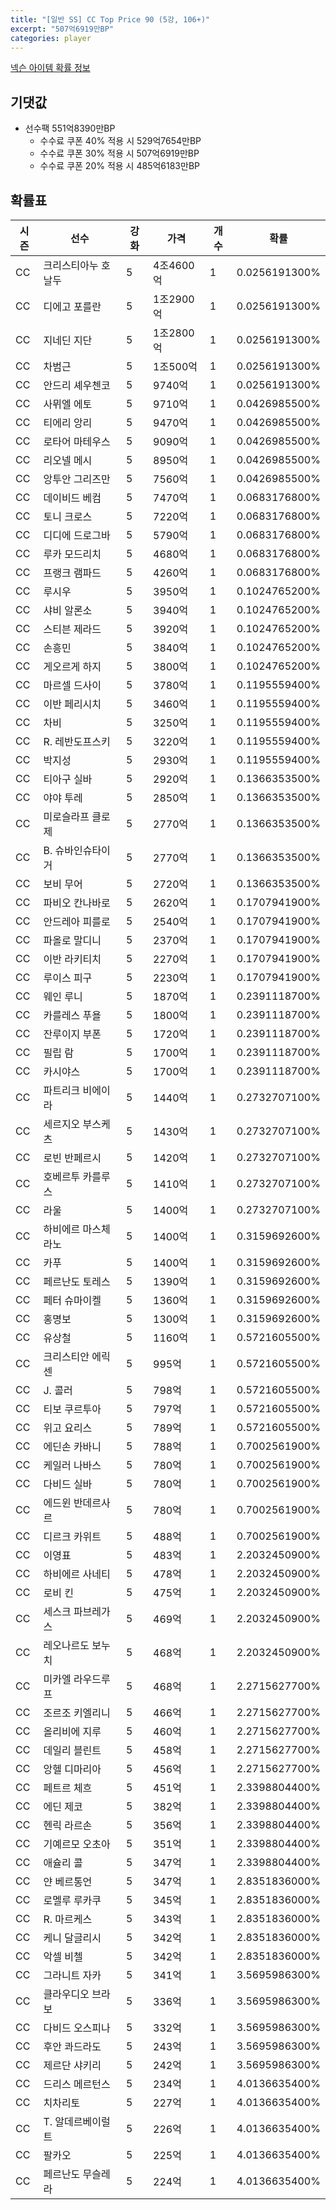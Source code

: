```yaml
---
title: "[일반 SS] CC Top Price 90 (5강, 106+)"
excerpt: "507억6919만BP"
categories: player
---
```

[넥슨 아이템 확률 정보](http://iteminfo.nexon.com/probability/fo4?sn=7401)

## 기댓값
- 선수팩 551억8390만BP
  - 수수료 쿠폰 40% 적용 시 529억7654만BP
  - 수수료 쿠폰 30% 적용 시 507억6919만BP
  - 수수료 쿠폰 20% 적용 시 485억6183만BP


## 확률표

|시즌|선수|강화|가격|개수|확률|
|---|---|---|---|---|---|
|CC|크리스티아누 호날두|5|4조4600억|1|0.0256191300%|
|CC|디에고 포를란|5|1조2900억|1|0.0256191300%|
|CC|지네딘 지단|5|1조2800억|1|0.0256191300%|
|CC|차범근|5|1조500억|1|0.0256191300%|
|CC|안드리 셰우첸코|5|9740억|1|0.0256191300%|
|CC|사뮈엘 에토|5|9710억|1|0.0426985500%|
|CC|티에리 앙리|5|9470억|1|0.0426985500%|
|CC|로타어 마테우스|5|9090억|1|0.0426985500%|
|CC|리오넬 메시|5|8950억|1|0.0426985500%|
|CC|앙투안 그리즈만|5|7560억|1|0.0426985500%|
|CC|데이비드 베컴|5|7470억|1|0.0683176800%|
|CC|토니 크로스|5|7220억|1|0.0683176800%|
|CC|디디에 드로그바|5|5790억|1|0.0683176800%|
|CC|루카 모드리치|5|4680억|1|0.0683176800%|
|CC|프랭크 램파드|5|4260억|1|0.0683176800%|
|CC|루시우|5|3950억|1|0.1024765200%|
|CC|샤비 알론소|5|3940억|1|0.1024765200%|
|CC|스티븐 제라드|5|3920억|1|0.1024765200%|
|CC|손흥민|5|3840억|1|0.1024765200%|
|CC|게오르게 하지|5|3800억|1|0.1024765200%|
|CC|마르셀 드사이|5|3780억|1|0.1195559400%|
|CC|이반 페리시치|5|3460억|1|0.1195559400%|
|CC|차비|5|3250억|1|0.1195559400%|
|CC|R. 레반도프스키|5|3220억|1|0.1195559400%|
|CC|박지성|5|2930억|1|0.1195559400%|
|CC|티아구 실바|5|2920억|1|0.1366353500%|
|CC|야야 투레|5|2850억|1|0.1366353500%|
|CC|미로슬라프 클로제|5|2770억|1|0.1366353500%|
|CC|B. 슈바인슈타이거|5|2770억|1|0.1366353500%|
|CC|보비 무어|5|2720억|1|0.1366353500%|
|CC|파비오 칸나바로|5|2620억|1|0.1707941900%|
|CC|안드레아 피를로|5|2540억|1|0.1707941900%|
|CC|파올로 말디니|5|2370억|1|0.1707941900%|
|CC|이반 라키티치|5|2270억|1|0.1707941900%|
|CC|루이스 피구|5|2230억|1|0.1707941900%|
|CC|웨인 루니|5|1870억|1|0.2391118700%|
|CC|카를레스 푸욜|5|1800억|1|0.2391118700%|
|CC|잔루이지 부폰|5|1720억|1|0.2391118700%|
|CC|필립 람|5|1700억|1|0.2391118700%|
|CC|카시야스|5|1700억|1|0.2391118700%|
|CC|파트리크 비에이라|5|1440억|1|0.2732707100%|
|CC|세르지오 부스케츠|5|1430억|1|0.2732707100%|
|CC|로빈 반페르시|5|1420억|1|0.2732707100%|
|CC|호베르투 카를루스|5|1410억|1|0.2732707100%|
|CC|라울|5|1400억|1|0.2732707100%|
|CC|하비에르 마스체라노|5|1400억|1|0.3159692600%|
|CC|카푸|5|1400억|1|0.3159692600%|
|CC|페르난도 토레스|5|1390억|1|0.3159692600%|
|CC|페터 슈마이켈|5|1360억|1|0.3159692600%|
|CC|홍명보|5|1300억|1|0.3159692600%|
|CC|유상철|5|1160억|1|0.5721605500%|
|CC|크리스티안 에릭센|5|995억|1|0.5721605500%|
|CC|J. 콜러|5|798억|1|0.5721605500%|
|CC|티보 쿠르투아|5|797억|1|0.5721605500%|
|CC|위고 요리스|5|789억|1|0.5721605500%|
|CC|에딘손 카바니|5|788억|1|0.7002561900%|
|CC|케일러 나바스|5|780억|1|0.7002561900%|
|CC|다비드 실바|5|780억|1|0.7002561900%|
|CC|에드윈 반데르사르|5|780억|1|0.7002561900%|
|CC|디르크 카위트|5|488억|1|0.7002561900%|
|CC|이영표|5|483억|1|2.2032450900%|
|CC|하비에르 사네티|5|478억|1|2.2032450900%|
|CC|로비 킨|5|475억|1|2.2032450900%|
|CC|세스크 파브레가스|5|469억|1|2.2032450900%|
|CC|레오나르도 보누치|5|468억|1|2.2032450900%|
|CC|미카엘 라우드루프|5|468억|1|2.2715627700%|
|CC|조르조 키엘리니|5|466억|1|2.2715627700%|
|CC|올리비에 지루|5|460억|1|2.2715627700%|
|CC|데일리 블린트|5|458억|1|2.2715627700%|
|CC|앙헬 디마리아|5|456억|1|2.2715627700%|
|CC|페트르 체흐|5|451억|1|2.3398804400%|
|CC|에딘 제코|5|382억|1|2.3398804400%|
|CC|헨릭 라르손|5|356억|1|2.3398804400%|
|CC|기예르모 오초아|5|351억|1|2.3398804400%|
|CC|애슐리 콜|5|347억|1|2.3398804400%|
|CC|얀 베르통언|5|347억|1|2.8351836000%|
|CC|로멜루 루카쿠|5|345억|1|2.8351836000%|
|CC|R. 마르케스|5|343억|1|2.8351836000%|
|CC|케니 달글리시|5|342억|1|2.8351836000%|
|CC|악셀 비첼|5|342억|1|2.8351836000%|
|CC|그라니트 자카|5|341억|1|3.5695986300%|
|CC|클라우디오 브라보|5|336억|1|3.5695986300%|
|CC|다비드 오스피나|5|332억|1|3.5695986300%|
|CC|후안 콰드라도|5|243억|1|3.5695986300%|
|CC|제르단 샤키리|5|242억|1|3.5695986300%|
|CC|드리스 메르턴스|5|234억|1|4.0136635400%|
|CC|치차리토|5|227억|1|4.0136635400%|
|CC|T. 알데르베이럴트|5|226억|1|4.0136635400%|
|CC|팔카오|5|225억|1|4.0136635400%|
|CC|페르난도 무슬레라|5|224억|1|4.0136635400%|
